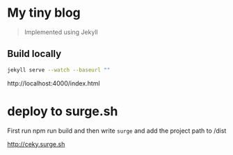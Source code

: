 # My tiny blog 
> Implemented using Jekyll

## Build locally
``` bash
jekyll serve --watch --baseurl ""
```

http://localhost:4000/index.html

# deploy to surge.sh

First run npm run build and then write ```surge``` and add the project path to /dist

http://ceky.surge.sh